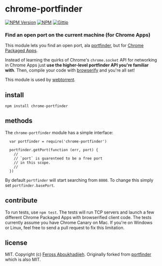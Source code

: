 # chrome-portfinder
[![NPM Version](http://img.shields.io/npm/v/chrome-portfinder.png)](https://npmjs.org/package/chrome-portfinder)
[![NPM](http://img.shields.io/npm/dm/chrome-portfinder.png)](https://npmjs.org/package/chrome-portfinder)
[![Gittip](http://img.shields.io/gittip/feross.png)](https://www.gittip.com/feross/)

### Find an open port on the current machine (for Chrome Apps)

This module lets you find an open port, ala [portfinder](https://github.com/indexzero/node-portfinder), but for [Chrome Packaged Apps](http://developer.chrome.com/apps/about_apps.html).

Instead of learning the quirks of Chrome's `chrome.socket` API for networking in Chrome Apps just **use the higher-level portfinder API you're familiar with**. Then, compile your code with [browserify](https://github.com/substack/node-browserify) and you're all set!

This module is used by [webtorrent](https://github.com/feross/webtorrent).

## install

```
npm install chrome-portfinder
```

## methods

The `chrome-portfinder` module has a simple interface:

```
  var portfinder = require('chrome-portfinder')

  portfinder.getPort(function (err, port) {
    //
    // `port` is guarenteed to be a free port
    // in this scope.
    //
  })
```

By default `portfinder` will start searching from `8000`. To change this simply set `portfinder.basePort`.

## contribute

To run tests, use `npm test`. The tests will run TCP servers and launch a few different Chrome Packaged Apps with browserified client code. The tests currently assume you have Chrome Canary on Mac. If you're on Windows or Linux, feel free to send a pull request to fix this limitation.

## license

MIT. Copyright (c) [Feross Aboukhadijeh](http://feross.org). Originally forked from [portfinder](https://github.com/indexzero/node-portfinder) which is also MIT.